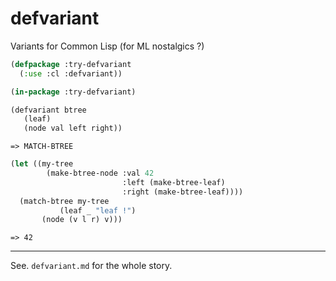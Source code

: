 defvariant
==========

Variants for Common Lisp (for ML nostalgics ?)

```lisp
(defpackage :try-defvariant
  (:use :cl :defvariant))

(in-package :try-defvariant)

(defvariant btree
   (leaf)
   (node val left right))
```

`=> MATCH-BTREE`

```lisp
(let ((my-tree
        (make-btree-node :val 42 
                         :left (make-btree-leaf) 
                         :right (make-btree-leaf))))
  (match-btree my-tree
     	   (leaf _ "leaf !")
	   (node (v l r) v)))
```

`=> 42`

----
See. `defvariant.md` for the whole story.

